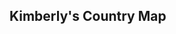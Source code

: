 ## Kimberly's Country Map

<script src="https://embed.github.com/view/geojson/mds08011/KimberlyTravels/master/geojson/ne_10m_admin_0_countries/ne_10m_admin_0_countries.geojson"></script>
